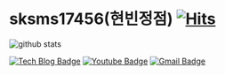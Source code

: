 # sksms17456(현빈정점) [![Hits](https://hits.seeyoufarm.com/api/count/incr/badge.svg?url=https%3A%2F%2Fgithub.com%2Fsksms17456)](https://hits.seeyoufarm.com)

<!--
**sksms17456/sksms17456** is a ✨ _special_ ✨ repository because its `README.md` (this file) appears on your GitHub profile.

Here are some ideas to get you started:

- 🔭 I’m currently working on ...
- 🌱 I’m currently learning ...
- 👯 I’m looking to collaborate on ...
- 🤔 I’m looking for help with ...
- 💬 Ask me about ...
- 📫 How to reach me: ...
- 😄 Pronouns: ...
- ⚡ Fun fact: ...
-->
![github stats](https://github-readme-stats.vercel.app/api?username=sksms17456&show_icons=true)

[![Tech Blog Badge](http://img.shields.io/badge/-Tech%20blog-black?style=flat-square&logo=github&link=https://sksms17456.github.io/)](https://sksms17456.github.io/) [![Youtube Badge](https://img.shields.io/badge/Youtube-ff0000?style=flat-square&logo=youtube&link=https://www.youtube.com/channel/UC-J0CCwYpjfoBxmvcuBGz_w?view_as=subscriber)](https://www.youtube.com/channel/UC-J0CCwYpjfoBxmvcuBGz_w?view_as=subscriber) [![Gmail Badge](https://img.shields.io/badge/Gmail-d14836?style=flat-square&logo=Gmail&logoColor=white&link=mailto:sksms17456@gmail.com)](mailto:sksms17456@gmail.com)
